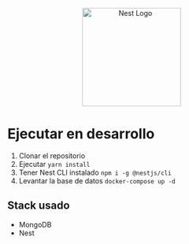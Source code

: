 <p align="center">
  <a href="http://nestjs.com/" target="blank"><img src="https://nestjs.com/img/logo-small.svg" width="200" alt="Nest Logo" /></a>
</p>

# Ejecutar en desarrollo

1. Clonar el repositorio
2. Ejecutar ```yarn install```
3. Tener Nest CLI instalado ```npm i -g @nestjs/cli```
4. Levantar la base de datos ```docker-compose up -d```

## Stack usado
* MongoDB
* Nest